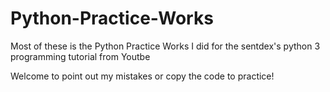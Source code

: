 # Python-Practice-Works
Most of these is the Python Practice Works I did for the sentdex's python 3 programming tutorial  from Youtbe

Welcome to point out my mistakes or copy the code to practice!
